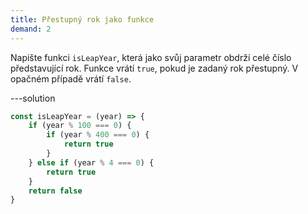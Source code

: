 ```yaml
---
title: Přestupný rok jako funkce
demand: 2
---
```


Napište funkci `isLeapYear`, která jako svůj parametr obdrží celé číslo představující rok. Funkce vrátí `true`, pokud je zadaný rok přestupný. V opačném případě vrátí `false`.

---solution

```js
const isLeapYear = (year) => {
	if (year % 100 === 0) {
		if (year % 400 === 0) {
			return true
		}
	} else if (year % 4 === 0) {
		return true
	}
	return false
}
```
